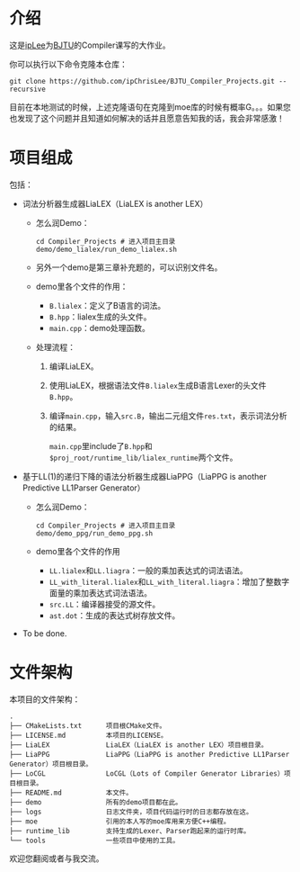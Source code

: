 # 介绍

这是[ipLee](https://github.com/ipChrisLee)为[BJTU](https://www.bjtu.edu.cn)的Compiler课写的大作业。

你可以执行以下命令克隆本仓库：

```shell
git clone https://github.com/ipChrisLee/BJTU_Compiler_Projects.git --recursive
```

目前在本地测试的时候，上述克隆语句在克隆到moe库的时候有概率G。。。如果您也发现了这个问题并且知道如何解决的话并且愿意告知我的话，我会非常感激！



# 项目组成

包括：

* 词法分析器生成器LiaLEX（LiaLEX is another LEX）
	* 怎么润Demo：
	  ```shell
	  cd Compiler_Projects # 进入项目主目录
	  demo/demo_lialex/run_demo_lialex.sh
	  ```
	  
	* 另外一个demo是第三章补充题的，可以识别文件名。
		
	* demo里各个文件的作用：
		
		* `B.lialex`：定义了B语言的词法。
		* `B.hpp`：lialex生成的头文件。
		* `main.cpp`：demo处理函数。
		
	* 处理流程：
	
	  1. 编译LiaLEX。
	
	  2. 使用LiaLEX，根据语法文件`B.lialex`生成B语言Lexer的头文件`B.hpp`。
	
	  3. 编译`main.cpp`，输入`src.B`，输出二元组文件`res.txt`，表示词法分析的结果。
	
	     `main.cpp`里include了`B.hpp`和`$proj_root/runtime_lib/lialex_runtime`两个文件。
	
* 基于LL(1)的递归下降的语法分析器生成器LiaPPG（LiaPPG is another Predictive LL1Parser Generator）
  
	* 怎么润Demo：
	
	  ```shell
	  cd Compiler_Projects # 进入项目主目录
	  demo/demo_ppg/run_demo_ppg.sh
	  ```
	
	* demo里各个文件的作用
	
	  * `LL.lialex`和`LL.liagra`：一般的乘加表达式的词法语法。
	  * `LL_with_literal.lialex`和`LL_with_literal.liagra`：增加了整数字面量的乘加表达式词法语法。
	  * `src.LL`：编译器接受的源文件。
	  * `ast.dot`：生成的表达式树存放文件。
	
* To be done.



# 文件架构

本项目的文件架构：

```text
.
├── CMakeLists.txt      项目根CMake文件。
├── LICENSE.md          本项目的LICENSE。
├── LiaLEX              LiaLEX（LiaLEX is another LEX）项目根目录。
├── LiaPPG              LiaPPG（LiaPPG is another Predictive LL1Parser Generator）项目根目录。
├── LoCGL               LoCGL（Lots of Compiler Generator Libraries）项目根目录。
├── README.md           本文件。
├── demo                所有的demo项目都在此。
├── logs                日志文件夹，项目代码运行时的日志都存放在这。
├── moe                 引用的本人写的moe库用来方便C++编程。
├── runtime_lib         支持生成的Lexer、Parser跑起来的运行时库。
└── tools               一些项目中使用的工具。
```

欢迎您翻阅或者与我交流。